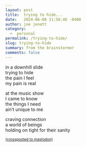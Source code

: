 ```yaml
---
layout: post
title:  trying to hide...
date:   2024-06-08 11:56:46 -0400
author: joe jenett
category:
  -  personal
permalink: /trying-to-hide/
slug: trying-to-hide
summary: from the brainstormer
comments: false
---
```

in a downhill slide  
trying to hide  
the pain I feel  
my pain is real  

at the music show  
I came to know  
the things I need  
ain’t unique to me  

craving connection   
a world of beings   
holding on tight 
for their sanity 

<a href="https://brid.gy/publish/mastodon"><small>(crossposted to mastodon)</small></a>